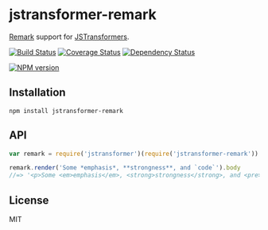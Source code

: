 # jstransformer-remark

[Remark](http://npm.im/remark) support for [JSTransformers](http://github.com/jstransformers).

[![Build Status](https://img.shields.io/travis/jstransformers/jstransformer-remark/master.svg)](https://travis-ci.org/jstransformers/jstransformer-remark)
[![Coverage Status](https://img.shields.io/codecov/c/github/jstransformers/jstransformer-remark/master.svg)](https://codecov.io/gh/jstransformers/jstransformer-remark)
[![Dependency Status](https://img.shields.io/david/jstransformers/jstransformer-remark/master.svg)](http://david-dm.org/jstransformers/jstransformer-remark)

[![NPM version](https://img.shields.io/npm/v/jstransformer-remark.svg)](https://www.npmjs.org/package/jstransformer-remark)

## Installation

    npm install jstransformer-remark

## API

```js
var remark = require('jstransformer')(require('jstransformer-remark'))

remark.render('Some *emphasis*, **strongness**, and `code`').body
//=> '<p>Some <em>emphasis</em>, <strong>strongness</strong>, and <pre>code</pre></p>'
```

## License

MIT
